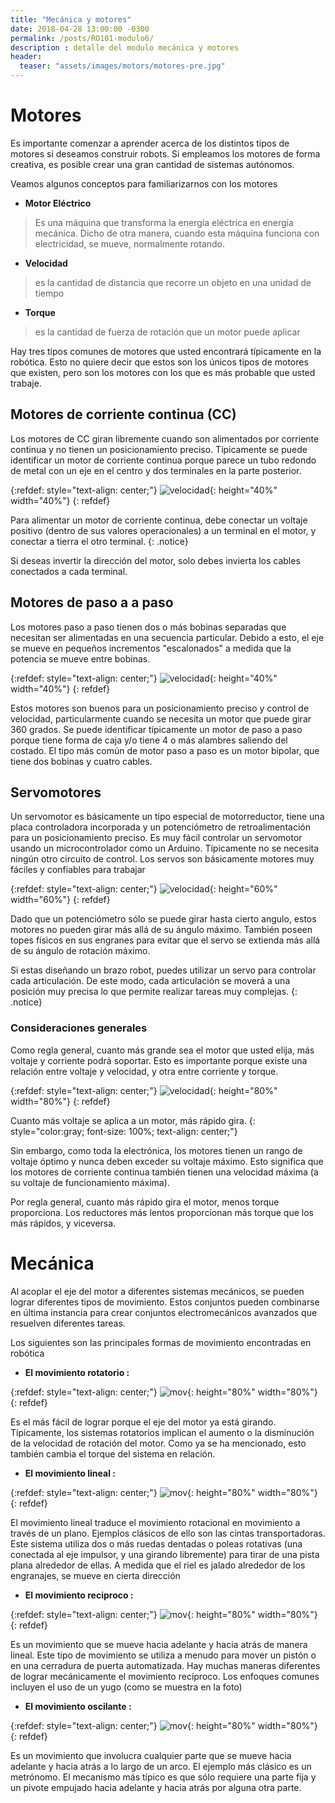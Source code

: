 ```yaml
---
title: "Mecánica y motores"
date: 2018-04-28 13:00:00 -0300
permalink: /posts/RO101-modulo6/
description : detalle del modulo mecánica y motores
header:
  teaser: "assets/images/motors/motores-pre.jpg"
---
```


# Motores
Es importante comenzar a aprender acerca de los distintos tipos de motores si deseamos construir robots. Si empleamos los motores de forma creativa, es posible crear una gran cantidad de sistemas autónomos.

Veamos algunos conceptos para familiarizarnos con los motores

* **Motor Eléctrico**
> Es una máquina que transforma la energía eléctrica en energía mecánica. Dicho de otra manera, cuando esta máquina funciona con electricidad, se mueve, normalmente rotando.

* **Velocidad**
> es la cantidad de distancia que recorre un objeto en una unidad de tiempo

* **Torque**
> es la cantidad de fuerza de rotación que un motor puede aplicar

Hay tres tipos comunes de motores que usted encontrará típicamente en la robótica. Esto no quiere decir que estos son los únicos tipos de motores que existen, pero son los motores con los que es más probable que usted trabaje.

## Motores de corriente continua (CC)

Los motores de CC giran libremente cuando son alimentados por corriente continua y no tienen un posicionamiento preciso. Típicamente se puede identificar un motor de corriente continua porque parece un tubo redondo de metal con un eje en el centro y dos terminales en la parte posterior.

{:refdef: style="text-align: center;"}
![velocidad](/assets/images/motors/dcmotor.jpg){: height="40%"  width="40%"}
{: refdef}

Para alimentar un motor de corriente continua, debe conectar un voltaje positivo (dentro de sus valores operacionales) a un terminal en el motor, y conectar a tierra el otro terminal.
{: .notice}

Si deseas invertir la dirección del motor, solo debes invierta los cables conectados a cada terminal.

## Motores de paso a a paso

Los motores paso a paso tienen dos o más bobinas separadas que necesitan ser alimentadas en una secuencia particular. Debido a esto, el eje se mueve en pequeños incrementos "escalonados" a medida que la potencia se mueve entre bobinas.

{:refdef: style="text-align: center;"}
![velocidad](/assets/images/motors/stepper-dentro.jpg){: height="40%"  width="40%"}
{: refdef}

Estos motores son buenos para un posicionamiento preciso y control de velocidad, particularmente cuando se necesita un motor que puede girar 360 grados. Se puede identificar típicamente un motor de paso a paso porque tiene forma de caja y/o tiene 4 o más alambres saliendo del costado. El tipo más común de motor paso a paso es un motor bipolar, que tiene dos bobinas y cuatro cables.

## Servomotores

Un servomotor es básicamente un tipo especial de motorreductor, tiene una placa controladora incorporada y un potenciómetro de retroalimentación para un posicionamiento preciso. Es muy fácil controlar un servomotor usando un microcontrolador como un Arduino. Típicamente no se necesita ningún otro circuito de control. Los servos son básicamente motores muy fáciles y confiables para trabajar

{:refdef: style="text-align: center;"}
![velocidad](/assets/images/motors/servomotor.jpg){: height="60%"  width="60%"}
{: refdef}

Dado que un potenciómetro sólo se puede girar hasta cierto angulo, estos motores no pueden girar más allá de su ángulo máximo. También poseen topes físicos en sus engranes para evitar que el servo se extienda más allá de su ángulo de rotación máximo.

Si estas diseñando un brazo robot, puedes utilizar un servo para controlar cada articulación. De este modo, cada articulación se moverá a una posición muy precisa lo que permite realizar tareas muy complejas.
{: .notice}


### Consideraciones generales

Como regla general, cuanto más grande sea el motor que usted elija, más voltaje y corriente podrá soportar. Esto es importante porque existe una relación entre voltaje y velocidad, y otra entre corriente y torque.

{:refdef: style="text-align: center;"}
![velocidad](/assets/images/motors/motor-voltaje.gif){: height="80%"  width="80%"}
{: refdef}

Cuanto más voltaje se aplica a un motor, más rápido gira.
{: style="color:gray; font-size: 100%; text-align: center;"}

Sin embargo, como toda la electrónica, los motores tienen un rango de voltaje óptimo y nunca deben exceder su voltaje máximo. Esto significa que los motores de corriente continua también tienen una velocidad máxima (a su voltaje de funcionamiento máxima).

Por regla general, cuanto más rápido gira el motor, menos torque proporciona. Los reductores más lentos proporcionan más torque que los más rápidos, y viceversa.

# Mecánica

Al acoplar el eje del motor a diferentes sistemas mecánicos, se pueden lograr diferentes tipos de movimiento. Estos conjuntos pueden combinarse en última instancia para crear conjuntos electromecánicos avanzados que resuelven diferentes tareas.

Los siguientes son las principales formas de movimiento encontradas en robótica

* **El movimiento rotatorio :**

{:refdef: style="text-align: center;"}
![mov](/assets/images/motors/rotatorio.gif){: height="80%"  width="80%"}
{: refdef}

Es el más fácil de lograr porque el eje del motor ya está girando. Típicamente, los sistemas rotatorios implican el aumento o la disminución de la velocidad de rotación del motor. Como ya se ha mencionado, esto también cambia el torque del sistema en relación.

* **El movimiento lineal :**

{:refdef: style="text-align: center;"}
![mov](/assets/images/motors/movlineal.gif){: height="80%"  width="80%"}
{: refdef}


El movimiento lineal traduce el movimiento rotacional en movimiento a través de un plano. Ejemplos clásicos de ello son las cintas transportadoras. Este sistema utiliza dos o más ruedas dentadas o poleas rotativas (una conectada al eje impulsor, y una girando libremente) para tirar de una pista plana alrededor de ellas. A medida que el riel es jalado alrededor de los engranajes, se mueve en cierta dirección

* **El movimiento reciproco :**

{:refdef: style="text-align: center;"}
![mov](/assets/images/motors/movreciproco.gif){: height="80%"  width="80%"}
{: refdef}

Es un movimiento que se mueve hacia adelante y hacia atrás de manera lineal. Este tipo de movimiento se utiliza a menudo para mover un pistón o en una cerradura de puerta automatizada. Hay muchas maneras diferentes de lograr mecánicamente el movimiento recíproco. Los enfoques comunes incluyen el uso de un yugo (como se muestra en la foto)

* **El movimiento oscilante :**

{:refdef: style="text-align: center;"}
![mov](/assets/images/motors/movoscilatorio.gif){: height="80%"  width="80%"}
{: refdef}

Es un movimiento que involucra cualquier parte que se mueve hacia adelante y hacia atrás a lo largo de un arco. El ejemplo más clásico es un metrónomo. El mecanismo más típico es que sólo requiere una parte fija y un pivote empujado hacia adelante y hacia atrás por alguna otra parte.
